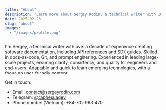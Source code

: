 ```yaml
---
title: "About"
description: "Learn more about Sergey Rodin, a technical writer with 10+ years of experience in API and developer documentation."
date: 2025-02-26
slug: "about"
images:
  - "/images/profile.png"
---
```


I'm Sergey, a technical writer with over a decade of experience creating software documentation, including API references and SDK guides. Skilled in docs-as-code, Git, and prompt enginering. Experienced in leading large-scale projects, ensuring clarity, consistency, and quality for engineers and end-users. Adaptable and quick to learn emerging technologies, with a focus on user-friendly content.

Get in touch:

* Email: [contact@sergeyrodin.com](mailto:contact@sergeyrodin.com)
* Telegram: [@caphesuagey](https://t.me/caphesuagey)
* Phone number (Vietnam): +84&#8209;702&#8209;963&#8209;470
